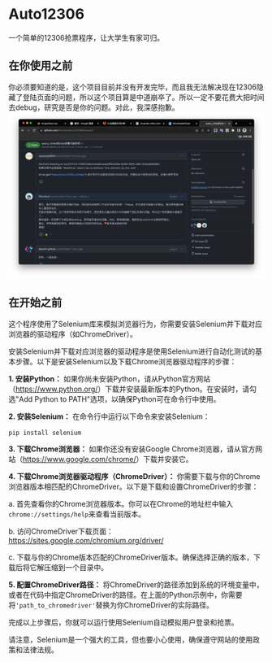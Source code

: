# Auto12306

一个简单的12306抢票程序，让大学生有家可归。

## 在你使用之前
你必须要知道的是，这个项目目前并没有开发完毕，而且我无法解决现在12306隐藏了登陆页面的问题，所以这个项目算是中道崩卒了。所以一定不要花费大把时间去debug，研究是否是你的问题。对此，我深感抱歉。
![](/imgs/readme1.png)

## 在开始之前

这个程序使用了Selenium库来模拟浏览器行为，你需要安装Selenium并下载对应浏览器的驱动程序（如ChromeDriver）。

安装Selenium并下载对应浏览器的驱动程序是使用Selenium进行自动化测试的基本步骤。以下是安装Selenium以及下载Chrome浏览器驱动程序的步骤：

**1. 安装Python：** 如果你尚未安装Python，请从Python官方网站（<https://www.python.org/>）下载并安装最新版本的Python。在安装时，请勾选"Add Python to PATH"选项，以确保Python可在命令行中使用。

**2. 安装Selenium：** 在命令行中运行以下命令来安装Selenium：

```
pip install selenium
```

**3. 下载Chrome浏览器：** 如果你还没有安装Google Chrome浏览器，请从官方网站（<https://www.google.com/chrome/>）下载并安装它。

**4. 下载Chrome浏览器驱动程序（ChromeDriver）：** 你需要下载与你的Chrome浏览器版本相匹配的ChromeDriver。以下是下载和设置ChromeDriver的步骤：

   a. 首先查看你的Chrome浏览器版本。你可以在Chrome的地址栏中输入`chrome://settings/help`来查看当前版本。

   b. 访问ChromeDriver下载页面：<https://sites.google.com/chromium.org/driver/>

   c. 下载与你的Chrome版本匹配的ChromeDriver版本。确保选择正确的版本，下载后将它解压缩到一个目录中。

**5. 配置ChromeDriver路径：** 将ChromeDriver的路径添加到系统的环境变量中，或者在代码中指定ChromeDriver的路径。在上面的Python示例中，你需要将`'path_to_chromedriver'`替换为你ChromeDriver的实际路径。

完成以上步骤后，你就可以运行使用Selenium自动模拟用户登录和抢票。

请注意，Selenium是一个强大的工具，但也要小心使用，确保遵守网站的使用政策和法律法规。

